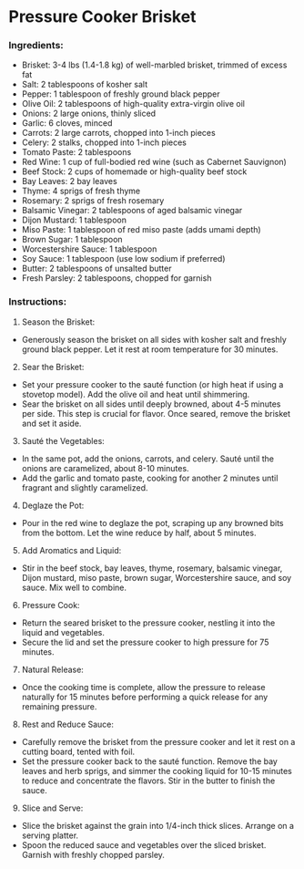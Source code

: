 # Pressure Cooker Brisket

### Ingredients:

 * Brisket: 3-4 lbs (1.4-1.8 kg) of well-marbled brisket, trimmed of excess fat
 * Salt: 2 tablespoons of kosher salt
 * Pepper: 1 tablespoon of freshly ground black pepper
 * Olive Oil: 2 tablespoons of high-quality extra-virgin olive oil
 * Onions: 2 large onions, thinly sliced
 * Garlic: 6 cloves, minced
 * Carrots: 2 large carrots, chopped into 1-inch pieces
 * Celery: 2 stalks, chopped into 1-inch pieces
 * Tomato Paste: 2 tablespoons
 * Red Wine: 1 cup of full-bodied red wine (such as Cabernet Sauvignon)
 * Beef Stock: 2 cups of homemade or high-quality beef stock
 * Bay Leaves: 2 bay leaves
 * Thyme: 4 sprigs of fresh thyme
 * Rosemary: 2 sprigs of fresh rosemary
 * Balsamic Vinegar: 2 tablespoons of aged balsamic vinegar
 * Dijon Mustard: 1 tablespoon
 * Miso Paste: 1 tablespoon of red miso paste (adds umami depth)
 * Brown Sugar: 1 tablespoon
 * Worcestershire Sauce: 1 tablespoon
 * Soy Sauce: 1 tablespoon (use low sodium if preferred)
 * Butter: 2 tablespoons of unsalted butter
 * Fresh Parsley: 2 tablespoons, chopped for garnish

### Instructions:

1. Season the Brisket:
 * Generously season the brisket on all sides with kosher salt and freshly ground black pepper. Let it rest at room temperature for 30 minutes.
2. Sear the Brisket:
 * Set your pressure cooker to the sauté function (or high heat if using a stovetop model). Add the olive oil and heat until shimmering.
 * Sear the brisket on all sides until deeply browned, about 4-5 minutes per side. This step is crucial for flavor. Once seared, remove the brisket and set it aside.
3. Sauté the Vegetables:
 * In the same pot, add the onions, carrots, and celery. Sauté until the onions are caramelized, about 8-10 minutes.
 * Add the garlic and tomato paste, cooking for another 2 minutes until fragrant and slightly caramelized.
4. Deglaze the Pot:
 * Pour in the red wine to deglaze the pot, scraping up any browned bits from the bottom. Let the wine reduce by half, about 5 minutes.
5. Add Aromatics and Liquid:
 * Stir in the beef stock, bay leaves, thyme, rosemary, balsamic vinegar, Dijon mustard, miso paste, brown sugar, Worcestershire sauce, and soy sauce. Mix well to combine.
6. Pressure Cook:
 * Return the seared brisket to the pressure cooker, nestling it into the liquid and vegetables.
 * Secure the lid and set the pressure cooker to high pressure for 75 minutes.
7. Natural Release:
 * Once the cooking time is complete, allow the pressure to release naturally for 15 minutes before performing a quick release for any remaining pressure.
8. Rest and Reduce Sauce:
 * Carefully remove the brisket from the pressure cooker and let it rest on a cutting board, tented with foil.
 * Set the pressure cooker back to the sauté function. Remove the bay leaves and herb sprigs, and simmer the cooking liquid for 10-15 minutes to reduce and concentrate the flavors. Stir in the butter to finish the sauce.
9. Slice and Serve:
 * Slice the brisket against the grain into 1/4-inch thick slices. Arrange on a serving platter.
 * Spoon the reduced sauce and vegetables over the sliced brisket. Garnish with freshly chopped parsley.
